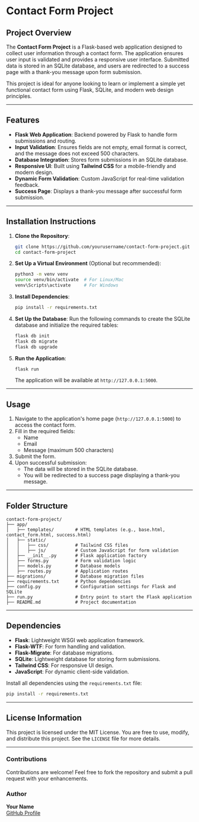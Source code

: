 # Contact Form Project

## Project Overview

The **Contact Form Project** is a Flask-based web application designed to collect user information through a contact form. The application ensures user input is validated and provides a responsive user interface. Submitted data is stored in an SQLite database, and users are redirected to a success page with a thank-you message upon form submission.

This project is ideal for anyone looking to learn or implement a simple yet functional contact form using Flask, SQLite, and modern web design principles.

---

## Features

- **Flask Web Application**: Backend powered by Flask to handle form submissions and routing.
- **Input Validation**: Ensures fields are not empty, email format is correct, and the message does not exceed 500 characters.
- **Database Integration**: Stores form submissions in an SQLite database.
- **Responsive UI**: Built using **Tailwind CSS** for a mobile-friendly and modern design.
- **Dynamic Form Validation**: Custom JavaScript for real-time validation feedback.
- **Success Page**: Displays a thank-you message after successful form submission.

---

## Installation Instructions

1. **Clone the Repository**:
   ```bash
   git clone https://github.com/yourusername/contact-form-project.git
   cd contact-form-project
   ```

2. **Set Up a Virtual Environment** (Optional but recommended):
   ```bash
   python3 -m venv venv
   source venv/bin/activate  # For Linux/Mac
   venv\Scripts\activate     # For Windows
   ```

3. **Install Dependencies**:
   ```bash
   pip install -r requirements.txt
   ```

4. **Set Up the Database**:
   Run the following commands to create the SQLite database and initialize the required tables:
   ```bash
   flask db init
   flask db migrate
   flask db upgrade
   ```

5. **Run the Application**:
   ```bash
   flask run
   ```
   The application will be available at `http://127.0.0.1:5000`.

---

## Usage

1. Navigate to the application's home page (`http://127.0.0.1:5000`) to access the contact form.
2. Fill in the required fields:
   - Name
   - Email
   - Message (maximum 500 characters)
3. Submit the form.
4. Upon successful submission:
   - The data will be stored in the SQLite database.
   - You will be redirected to a success page displaying a thank-you message.

---

## Folder Structure

```
contact-form-project/
├── app/
│   ├── templates/        # HTML templates (e.g., base.html, contact_form.html, success.html)
│   ├── static/
│   │   ├── css/          # Tailwind CSS files
│   │   ├── js/           # Custom JavaScript for form validation
│   ├── __init__.py       # Flask application factory
│   ├── forms.py          # Form validation logic
│   ├── models.py         # Database models
│   ├── routes.py         # Application routes
├── migrations/           # Database migration files
├── requirements.txt      # Python dependencies
├── config.py             # Configuration settings for Flask and SQLite
├── run.py                # Entry point to start the Flask application
├── README.md             # Project documentation
```

---

## Dependencies

- **Flask**: Lightweight WSGI web application framework.
- **Flask-WTF**: For form handling and validation.
- **Flask-Migrate**: For database migrations.
- **SQLite**: Lightweight database for storing form submissions.
- **Tailwind CSS**: For responsive UI design.
- **JavaScript**: For dynamic client-side validation.

Install all dependencies using the `requirements.txt` file:
```bash
pip install -r requirements.txt
```

---

## License Information

This project is licensed under the MIT License. You are free to use, modify, and distribute this project. See the `LICENSE` file for more details.

---

### Contributions

Contributions are welcome! Feel free to fork the repository and submit a pull request with your enhancements.

### Author

**Your Name**  
[GitHub Profile](https://github.com/ARUNAGIRINATHAN_K)
